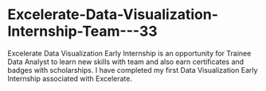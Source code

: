 # Excelerate-Data-Visualization-Internship-Team---33
Excelerate Data Visualization Early Internship is an opportunity for Trainee Data Analyst to learn new skills with team and also earn certificates and badges with scholarships. I have completed my first Data Visualization Early Internship associated with Excelerate.
